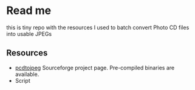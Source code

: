 # Read me
this is tiny repo with the resources I used to batch convert Photo CD files into usable JPEGs

## Resources

- [pcdtojpeg](https://sourceforge.net/projects/pcdtojpeg/) Sourceforge project page. Pre-compiled binaries are available.
- Script
